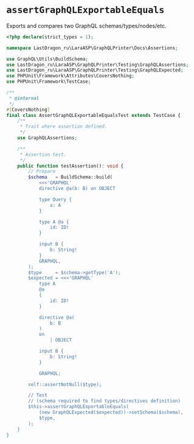 # `assertGraphQLExportableEquals`

Exports and compares two GraphQL schemas/types/nodes/etc.

[include:example]: ./AssertGraphQLExportableEqualsTest.php
[//]: # (start: f79b9dacbf93b9659f2c2a8a84646ad6b8603e38651064954060c16eac2f3fc0)
[//]: # (warning: Generated automatically. Do not edit.)

```php
<?php declare(strict_types = 1);

namespace LastDragon_ru\LaraASP\GraphQLPrinter\Docs\Assertions;

use GraphQL\Utils\BuildSchema;
use LastDragon_ru\LaraASP\GraphQLPrinter\Testing\GraphQLAssertions;
use LastDragon_ru\LaraASP\GraphQLPrinter\Testing\GraphQLExpected;
use PHPUnit\Framework\Attributes\CoversNothing;
use PHPUnit\Framework\TestCase;

/**
 * @internal
 */
#[CoversNothing]
final class AssertGraphQLExportableEqualsTest extends TestCase {
    /**
     * Trait where assertion defined.
     */
    use GraphQLAssertions;

    /**
     * Assertion test.
     */
    public function testAssertion(): void {
        // Prepare
        $schema   = BuildSchema::build(
            <<<'GRAPHQL'
            directive @a(b: B) on OBJECT

            type Query {
                a: A
            }

            type A @a {
                id: ID!
            }

            input B {
                b: String!
            }
            GRAPHQL,
        );
        $type     = $schema->getType('A');
        $expected = <<<'GRAPHQL'
            type A
            @a
            {
                id: ID!
            }

            directive @a(
                b: B
            )
            on
                | OBJECT

            input B {
                b: String!
            }

            GRAPHQL;

        self::assertNotNull($type);

        // Test
        // (schema required to find types/directives definition)
        $this->assertGraphQLExportableEquals(
            (new GraphQLExpected($expected))->setSchema($schema),
            $type,
        );
    }
}
```

[//]: # (end: f79b9dacbf93b9659f2c2a8a84646ad6b8603e38651064954060c16eac2f3fc0)
